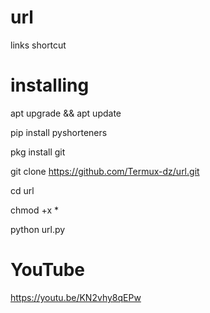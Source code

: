 # url

links shortcut 

# installing 

apt upgrade && apt update

pip install pyshorteners

pkg install git 

git clone https://github.com/Termux-dz/url.git

cd url 

chmod +x *

python url.py

# YouTube 

https://youtu.be/KN2vhy8qEPw
